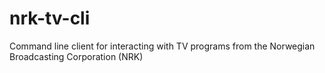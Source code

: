 # nrk-tv-cli
Command line client for interacting with TV programs from the Norwegian Broadcasting Corporation (NRK)
